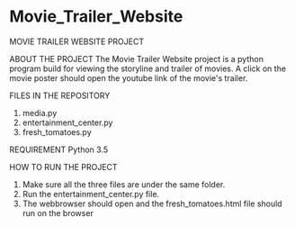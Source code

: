 # Movie_Trailer_Website 
MOVIE TRAILER WEBSITE PROJECT


ABOUT THE PROJECT
The Movie Trailer Website project is a python program build for viewing the storyline and trailer of movies.  A click on the movie poster should open the youtube link of the movie's trailer.

FILES IN THE REPOSITORY
1. media.py  
2. entertainment_center.py  
3. fresh_tomatoes.py 
 
REQUIREMENT
Python 3.5
 
HOW TO RUN THE PROJECT 
1. Make sure all the three files are under the same folder.
2. Run the entertainment_center.py file.
3. The webbrowser should open and the fresh_tomatoes.html file should run on the browser
 
